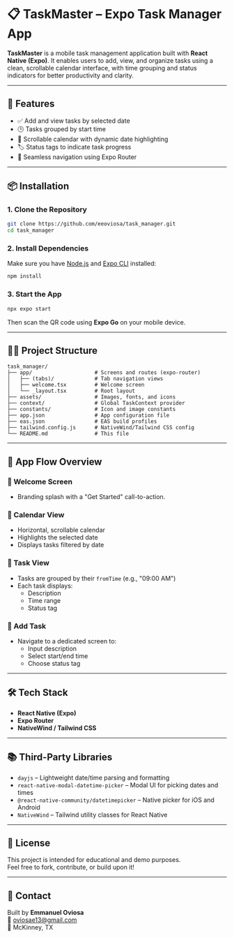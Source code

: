 # 📋 TaskMaster – Expo Task Manager App

**TaskMaster** is a mobile task management application built with **React Native (Expo)**. It enables users to add, view, and organize tasks using a clean, scrollable calendar interface, with time grouping and status indicators for better productivity and clarity.

---

## 🚀 Features

- ✅ Add and view tasks by selected date  
- 🕒 Tasks grouped by start time  
- 📅 Scrollable calendar with dynamic date highlighting  
- 🏷️ Status tags to indicate task progress  
- 🔄 Seamless navigation using Expo Router  

---

## 📦 Installation

### 1. Clone the Repository
```bash
git clone https://github.com/eeoviosa/task_manager.git
cd task_manager
```

### 2. Install Dependencies
Make sure you have [Node.js](https://nodejs.org) and [Expo CLI](https://docs.expo.dev/get-started/installation/) installed:

```bash
npm install
```

### 3. Start the App
```bash
npx expo start
```

Then scan the QR code using **Expo Go** on your mobile device.

---

## 🧑‍💻 Project Structure

```
task_manager/
├── app/                    # Screens and routes (expo-router)
│   ├── (tabs)/             # Tab navigation views
│   ├── welcome.tsx         # Welcome screen
│   └── _layout.tsx         # Root layout
├── assets/                 # Images, fonts, and icons
├── context/                # Global TaskContext provider
├── constants/              # Icon and image constants
├── app.json                # App configuration file
├── eas.json                # EAS build profiles
├── tailwind.config.js      # NativeWind/Tailwind CSS config
└── README.md               # This file
```

---

## 📱 App Flow Overview

### 🔹 Welcome Screen  
- Branding splash with a "Get Started" call-to-action.

### 🔹 Calendar View  
- Horizontal, scrollable calendar  
- Highlights the selected date  
- Displays tasks filtered by date  

### 🔹 Task View  
- Tasks are grouped by their `fromTime` (e.g., "09:00 AM")  
- Each task displays:
  - Description  
  - Time range  
  - Status tag  

### 🔹 Add Task  
- Navigate to a dedicated screen to:
  - Input description  
  - Select start/end time  
  - Choose status tag  

---

## 🛠️ Tech Stack

- **React Native (Expo)**
- **Expo Router**
- **NativeWind / Tailwind CSS**

---

## 📚 Third-Party Libraries

- `dayjs` – Lightweight date/time parsing and formatting  
- `react-native-modal-datetime-picker` – Modal UI for picking dates and times  
- `@react-native-community/datetimepicker` – Native picker for iOS and Android  
- `NativeWind` – Tailwind utility classes for React Native  

---

## 📄 License

This project is intended for educational and demo purposes.  
Feel free to fork, contribute, or build upon it!

---

## 🤝 Contact

Built by **Emmanuel Oviosa**  
📧 [oviosae13@gmail.com](mailto:oviosae13@gmail.com)  
📍 McKinney, TX  
